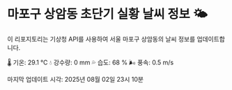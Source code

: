 
# 마포구 상암동 초단기 실황 날씨 정보 🌤️

이 리포지토리는 기상청 API를 사용하여 서울 마포구 상암동의 날씨 정보를 업데이트합니다. 

🌡️ 기온: 29.1 ℃
💧 강수량: 0 mm
💦 습도: 68 %
🌬️ 풍속: 0.5 m/s

마지막 업데이트 시각: 2025년 08월 02일 23시 10분    

